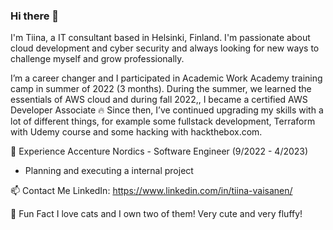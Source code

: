 ### Hi there 👋

I'm Tiina, a IT consultant based in Helsinki, Finland. I'm passionate about cloud development and cyber security and always looking for new ways to challenge myself and grow professionally.

I’m a career changer and I participated in Academic Work Academy training camp in summer of 2022 (3 months). During the summer, we learned the essentials of AWS cloud and during fall 2022,, I became a certified AWS Developer Associate 🔥
Since then, I’ve continued upgrading my skills with a lot of different things, for example some fullstack development, Terraform with Udemy course and some hacking with hackthebox.com. 



💼 Experience
Accenture Nordics - Software Engineer  (9/2022 - 4/2023)
- Planning and executing a internal project 

📫 Contact Me
LinkedIn: https://www.linkedin.com/in/tiina-vaisanen/

🌟 Fun Fact
I love cats and I own two of them! Very cute and very fluffy! 





<!--
**tinsi/tinsi** is a ✨ _special_ ✨ repository because its `README.md` (this file) appears on your GitHub profile.

Here are some ideas to get you started:

- 🔭 I’m currently working on ...
- 🌱 I’m currently learning ...
- 👯 I’m looking to collaborate on ...
- 🤔 I’m looking for help with ...
- 💬 Ask me about ...
- 📫 How to reach me: ...
- 😄 Pronouns: ...
- ⚡ Fun fact: ...
-->
